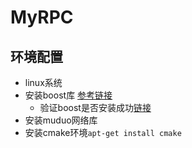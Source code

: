 # MyRPC

## 环境配置
- linux系统
- 安装boost库 [参考链接](https://blog.csdn.net/qq_41854911/article/details/119454212)
  - 验证boost是否安装成功[链接](https://blog.csdn.net/weixin_43910370/article/details/121371181)
- 安装muduo网络库
- 安装cmake环境`apt-get install cmake`